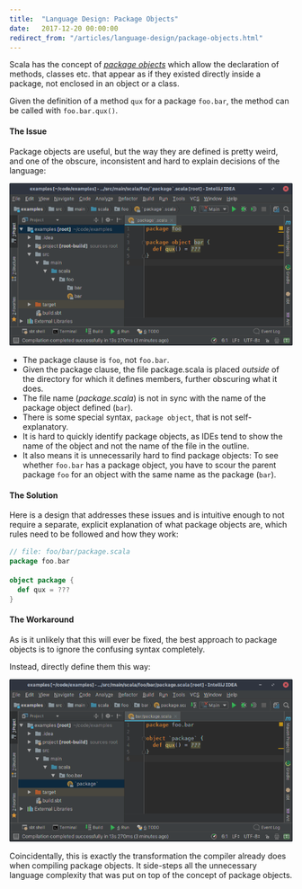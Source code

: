 ```yaml
---
title:  "Language Design: Package Objects"
date:   2017-12-20 00:00:00
redirect_from: "/articles/language-design/package-objects.html"
---
```


Scala has the concept of
[_package objects_](http://www.scala-lang.org/docu/files/packageobjects/packageobjects.html)
which allow the declaration of methods, classes etc. that appear as if they
existed directly inside a package, not enclosed in an object or a class.

Given the definition of a method `qux` for a package `foo.bar`, the method can
be called with `foo.bar.qux()`.

#### The Issue

Package objects are useful, but the way they are defined is pretty weird, and
one of the obscure, inconsistent and hard to explain decisions of the language:

![Impressum](/assets/img/package-objects-bad.png)

- The package clause is `foo`, not `foo.bar`.
- Given the package clause, the file package.scala is placed _outside_ of the
  directory for which it defines members, further obscuring what it does.
- The file name (_package.scala_) is not in sync with the name of the package
  object defined (`bar`).
- There is some special syntax, `package object`, that is not self-explanatory.
- It is hard to quickly identify package objects, as IDEs tend to show the name
  of the object and not the name of the file in the outline.
- It also means it is unnecessarily hard to find package objects: To see whether
  `foo.bar` has a package object, you have to scour the parent package `foo`
  for an object with the same name as the package (`bar`).

#### The Solution

Here is a design that addresses these issues and is intuitive enough to not
require a separate, explicit explanation of what package objects are, which
rules need to be followed and how they work:

```scala
// file: foo/bar/package.scala
package foo.bar

object package {
  def qux = ???
}
```

#### The Workaround

As is it unlikely that this will ever be fixed, the best approach to package
objects is to ignore the confusing syntax completely.

Instead, directly define them this way:

![Impressum](/assets/img/package-objects-good.png)

Coincidentally, this is exactly the transformation the compiler already does
when compiling package objects. It side-steps all the unnecessary language
complexity that was put on top of the concept of package objects.
